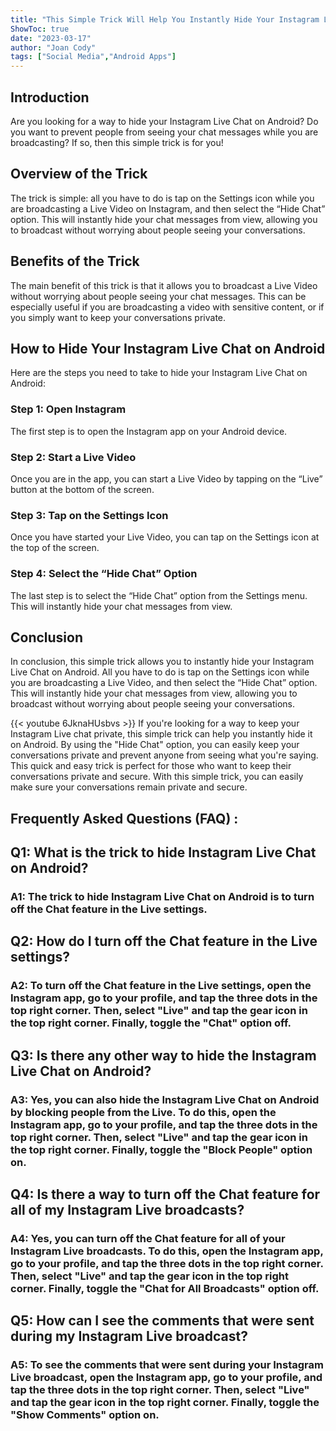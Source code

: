 ```yaml
---
title: "This Simple Trick Will Help You Instantly Hide Your Instagram Live Chat on Android!"
ShowToc: true 
date: "2023-03-17"
author: "Joan Cody" 
tags: ["Social Media","Android Apps"]
---
```

## Introduction

Are you looking for a way to hide your Instagram Live Chat on Android? Do you want to prevent people from seeing your chat messages while you are broadcasting? If so, then this simple trick is for you!

## Overview of the Trick

The trick is simple: all you have to do is tap on the Settings icon while you are broadcasting a Live Video on Instagram, and then select the “Hide Chat” option. This will instantly hide your chat messages from view, allowing you to broadcast without worrying about people seeing your conversations.

## Benefits of the Trick

The main benefit of this trick is that it allows you to broadcast a Live Video without worrying about people seeing your chat messages. This can be especially useful if you are broadcasting a video with sensitive content, or if you simply want to keep your conversations private.

## How to Hide Your Instagram Live Chat on Android

Here are the steps you need to take to hide your Instagram Live Chat on Android:

### Step 1: Open Instagram

The first step is to open the Instagram app on your Android device.

### Step 2: Start a Live Video

Once you are in the app, you can start a Live Video by tapping on the “Live” button at the bottom of the screen.

### Step 3: Tap on the Settings Icon

Once you have started your Live Video, you can tap on the Settings icon at the top of the screen.

### Step 4: Select the “Hide Chat” Option

The last step is to select the “Hide Chat” option from the Settings menu. This will instantly hide your chat messages from view.

## Conclusion

In conclusion, this simple trick allows you to instantly hide your Instagram Live Chat on Android. All you have to do is tap on the Settings icon while you are broadcasting a Live Video, and then select the “Hide Chat” option. This will instantly hide your chat messages from view, allowing you to broadcast without worrying about people seeing your conversations.

{{< youtube 6JknaHUsbvs >}} 
If you're looking for a way to keep your Instagram Live chat private, this simple trick can help you instantly hide it on Android. By using the "Hide Chat" option, you can easily keep your conversations private and prevent anyone from seeing what you're saying. This quick and easy trick is perfect for those who want to keep their conversations private and secure. With this simple trick, you can easily make sure your conversations remain private and secure.

## Frequently Asked Questions (FAQ) :
<h2>Q1: What is the trick to hide Instagram Live Chat on Android?</h2>

<h3>A1: The trick to hide Instagram Live Chat on Android is to turn off the Chat feature in the Live settings.</h3>

<h2>Q2: How do I turn off the Chat feature in the Live settings?</h2>

<h3>A2: To turn off the Chat feature in the Live settings, open the Instagram app, go to your profile, and tap the three dots in the top right corner. Then, select "Live" and tap the gear icon in the top right corner. Finally, toggle the "Chat" option off.</h3>

<h2>Q3: Is there any other way to hide the Instagram Live Chat on Android?</h2>

<h3>A3: Yes, you can also hide the Instagram Live Chat on Android by blocking people from the Live. To do this, open the Instagram app, go to your profile, and tap the three dots in the top right corner. Then, select "Live" and tap the gear icon in the top right corner. Finally, toggle the "Block People" option on.</h3>

<h2>Q4: Is there a way to turn off the Chat feature for all of my Instagram Live broadcasts?</h2>

<h3>A4: Yes, you can turn off the Chat feature for all of your Instagram Live broadcasts. To do this, open the Instagram app, go to your profile, and tap the three dots in the top right corner. Then, select "Live" and tap the gear icon in the top right corner. Finally, toggle the "Chat for All Broadcasts" option off.</h3>

<h2>Q5: How can I see the comments that were sent during my Instagram Live broadcast?</h2>

<h3>A5: To see the comments that were sent during your Instagram Live broadcast, open the Instagram app, go to your profile, and tap the three dots in the top right corner. Then, select "Live" and tap the gear icon in the top right corner. Finally, toggle the "Show Comments" option on.</h3>


